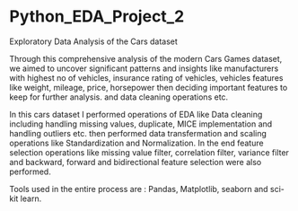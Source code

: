 # Python_EDA_Project_2

Exploratory Data Analysis of the Cars dataset

Through this comprehensive analysis of the modern Cars Games dataset, we aimed to uncover significant patterns and insights like manufacturers with highest no of vehicles, insurance rating of vehicles, vehicles features like weight, mileage, price, horsepower then deciding important features to keep for further analysis. and data cleaning operations etc.

In this cars dataset I performed operations of EDA like Data cleaning including handling missing values, duplicate, MICE implementation and handling outliers etc.
then performed data transfermation and scaling operations like Standardization and Normalization. In the end feature selection operations like missing value filter, correlation filter, variance filter and backward, forward and bidirectional feature selection were also performed.


Tools used in the entire process are : Pandas, Matplotlib, seaborn and sci-kit learn.
